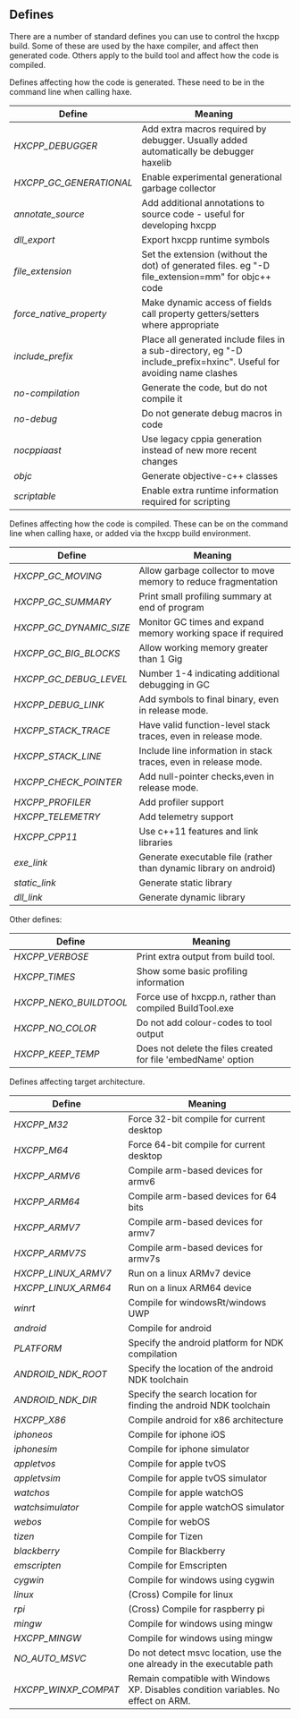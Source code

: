 Defines
-------

There are a number of standard defines you can use to control the hxcpp build.  Some of these are used by the haxe compiler, and affect then generated code.  Others apply to the build tool and affect how the code is compiled.

Defines affecting how the code is generated.  These need to be in the command line when calling haxe.

| Define                  | Meaning            |
|-------------------------|--------------------|
| *HXCPP_DEBUGGER*        | Add extra macros required by debugger.  Usually added automatically be debugger haxelib |
| *HXCPP_GC_GENERATIONAL* | Enable experimental generational garbage collector |
| *annotate_source*       | Add additional annotations to source code - useful for developing hxcpp |
| *dll_export*            | Export hxcpp runtime symbols |
| *file_extension*        | Set the extension (without the dot) of generated files.  eg "-D file_extension=mm" for objc++ code  |
| *force_native_property* | Make dynamic access of fields call property getters/setters where appropriate |
| *include_prefix*        | Place all generated include files in a sub-directory, eg "-D include_prefix=hxinc".  Useful for avoiding name clashes |
| *no-compilation*        | Generate the code, but do not compile it |
| *no-debug*              | Do not generate debug macros in code |
| *nocppiaast*            | Use legacy cppia generation instead of new more recent changes |
| *objc*                  | Generate objective-c++ classes |
| *scriptable*            | Enable extra runtime information required for scripting |



Defines affecting how the code is compiled.  These can be on the command line when calling haxe, or added via the hxcpp build environment.

| Define                  | Meaning            |
|-------------------------|--------------------|
| *HXCPP_GC_MOVING*       | Allow garbage collector to move memory to reduce fragmentation |
| *HXCPP_GC_SUMMARY*      | Print small profiling summary at end of program |
| *HXCPP_GC_DYNAMIC_SIZE* | Monitor GC times and expand memory working space if required |
| *HXCPP_GC_BIG_BLOCKS*   | Allow working memory greater than 1 Gig |
| *HXCPP_GC_DEBUG_LEVEL*  | Number 1-4 indicating additional debugging in GC |
| *HXCPP_DEBUG_LINK*      | Add symbols to final binary, even in release mode. |
| *HXCPP_STACK_TRACE*     | Have valid function-level stack traces, even in release mode. |
| *HXCPP_STACK_LINE*      | Include line information in stack traces, even in release mode. |
| *HXCPP_CHECK_POINTER*   | Add null-pointer checks,even in release mode. |
| *HXCPP_PROFILER*        | Add profiler support |
| *HXCPP_TELEMETRY*       | Add telemetry support |
| *HXCPP_CPP11*           | Use c++11 features and link libraries |
| *exe_link*              | Generate executable file (rather than dynamic library on android) |
| *static_link*           | Generate static library |
| *dll_link*              | Generate dynamic library |

Other defines:

| Define                  | Meaning            |
|-------------------------|--------------------|
| *HXCPP_VERBOSE*         | Print extra output from build tool. |
| *HXCPP_TIMES*           | Show some basic profiling information |
| *HXCPP_NEKO_BUILDTOOL*  | Force use of hxcpp.n, rather than compiled BuildTool.exe
| *HXCPP_NO_COLOR*        | Do not add colour-codes to tool output |
| *HXCPP_KEEP_TEMP*       | Does not delete the files created for file 'embedName' option |


Defines affecting target architecture.

| Define                  | Meaning            |
|-------------------------|--------------------|
| *HXCPP_M32*             | Force 32-bit compile for current desktop |
| *HXCPP_M64*             | Force 64-bit compile for current desktop |
| *HXCPP_ARMV6*           | Compile arm-based devices for armv6 |
| *HXCPP_ARM64*           | Compile arm-based devices for 64 bits |
| *HXCPP_ARMV7*           | Compile arm-based devices for armv7 |
| *HXCPP_ARMV7S*          | Compile arm-based devices for armv7s |
| *HXCPP_LINUX_ARMV7*     | Run on a linux ARMv7 device |
| *HXCPP_LINUX_ARM64*     | Run on a linux ARM64 device |
| *winrt*                 | Compile for windowsRt/windows UWP |
| *android*               | Compile for android |
| *PLATFORM*              | Specify the android platform for NDK compilation |
| *ANDROID_NDK_ROOT*      | Specify the location of the android NDK toolchain |
| *ANDROID_NDK_DIR*       | Specify the search location for finding the android NDK toolchain |
| *HXCPP_X86*             | Compile android for x86 architecture |
| *iphoneos*              | Compile for iphone iOS |
| *iphonesim*             | Compile for iphone simulator |
| *appletvos*             | Compile for apple tvOS |
| *appletvsim*            | Compile for apple tvOS simulator |
| *watchos*               | Compile for apple watchOS |
| *watchsimulator*        | Compile for apple watchOS simulator |
| *webos*                 | Compile for webOS |
| *tizen*                 | Compile for Tizen |
| *blackberry*            | Compile for Blackberry |
| *emscripten*            | Compile for Emscripten |
| *cygwin*                | Compile for windows using cygwin |
| *linux*                 | (Cross) Compile for linux |
| *rpi*                   | (Cross) Compile for raspberry pi |
| *mingw*                 | Compile for windows using mingw |
| *HXCPP_MINGW*           | Compile for windows using mingw |
| *NO_AUTO_MSVC*          | Do not detect msvc location, use the one already in the executable path |
| *HXCPP_WINXP_COMPAT*    | Remain compatible with Windows XP. Disables condition variables. No effect on ARM. |
